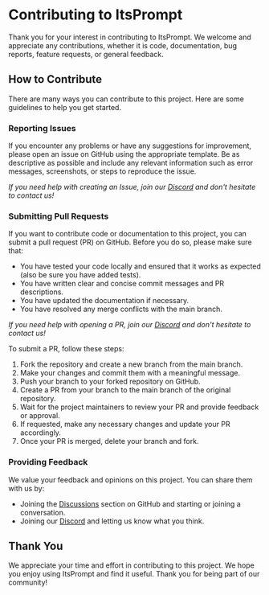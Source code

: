 # Contributing to ItsPrompt

Thank you for your interest in contributing to ItsPrompt. We welcome and appreciate any contributions, whether it is code, documentation, bug reports, feature requests, or general feedback.

<!-- ## Code of Conduct

By participating in this project, you agree to abide by the [Code of Conduct](https://github.com/TheItsProjects/ItsPrompt/blob/main/CODE_OF_CONDUCT.md). Please read it carefully and report any violations to the project maintainers.
 -->
## How to Contribute

There are many ways you can contribute to this project. Here are some guidelines to help you get started.

### Reporting Issues

If you encounter any problems or have any suggestions for improvement, please open an issue on GitHub using the appropriate template. Be as descriptive as possible and include any relevant information such as error messages, screenshots, or steps to reproduce the issue.

*If you need help with creating an Issue, join our [Discord](https://discord.gg/rP9Qke2jDs) and don't hesitate to contact us!*

### Submitting Pull Requests

If you want to contribute code or documentation to this project, you can submit a pull request (PR) on GitHub. Before you do so, please make sure that:

- You have tested your code locally and ensured that it works as expected (also be sure you have added tests).
- You have written clear and concise commit messages and PR descriptions.
- You have updated the documentation if necessary.
- You have resolved any merge conflicts with the main branch.

*If you need help with opening a PR, join our [Discord](https://discord.gg/rP9Qke2jDs) and don't hesitate to contact us!*

To submit a PR, follow these steps:

1. Fork the repository and create a new branch from the main branch.
2. Make your changes and commit them with a meaningful message.
3. Push your branch to your forked repository on GitHub.
4. Create a PR from your branch to the main branch of the original repository.
5. Wait for the project maintainers to review your PR and provide feedback or approval.
6. If requested, make any necessary changes and update your PR accordingly.
7. Once your PR is merged, delete your branch and fork.

### Providing Feedback

We value your feedback and opinions on this project. You can share them with us by:

- Joining the [Discussions](https://github.com/TheItsProjects/ItsPrompt/discussions) section on GitHub and starting or joining a conversation.
- Joining our [Discord](https://discord.gg/rP9Qke2jDs) and letting us know what you think.

## Thank You

We appreciate your time and effort in contributing to this project. We hope you enjoy using ItsPrompt and find it useful. Thank you for being part of our community!
